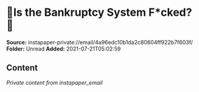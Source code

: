 # 🖕Is the Bankruptcy System F*cked?🖕

**Source:** instapaper-private://email/4a96edc10b1da2c80604ff922b7f603f/
**Folder:** Unread
**Added:** 2021-07-21T05:02:59




## Content
*Private content from instapaper_email*
